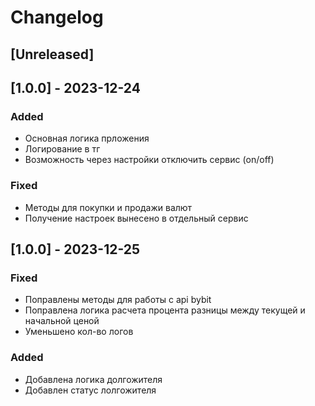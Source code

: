 # Changelog

## [Unreleased]

## [1.0.0] - 2023-12-24

### Added

- Основная логика прложения
- Логирование в тг
- Возможность через настройки отключить сервис (on/off)

### Fixed

- Методы для покупки и продажи валют
- Получение настроек вынесено в отдельный сервис

## [1.0.0] - 2023-12-25

### Fixed

- Поправлены методы для работы с api bybit
- Поправлена логика расчета процента разницы между текущей и начальной ценой
- Уменьшено кол-во логов
### Added

- Добавлена логика долгожителя
- Добавлен статус лолгожителя